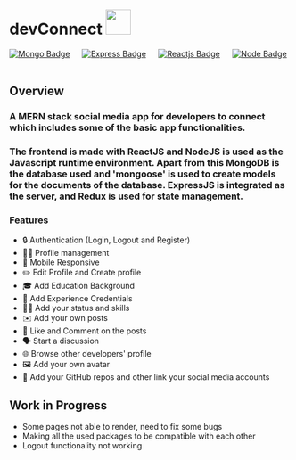 # devConnect <img src="https://cdn-icons-png.flaticon.com/512/4396/4396623.png" height="45px" width = "45px"/>

[![Mongo Badge](http://img.shields.io/badge/Database%20-MongoDB-darkgreen?style=for-the-badge&logo=mongodb)](https://www.mongodb.com/)
&emsp;
[![Express Badge](http://img.shields.io/badge/Server%20-Express-black?style=for-the-badge&logo=express)](https://expressjs.com/)
&emsp;
[![Reactjs Badge](http://img.shields.io/badge/Client%20-React-blue?style=for-the-badge&logo=react)](https://reactjs.org/)
&emsp;
[![Node Badge](http://img.shields.io/badge/Backend%20-Node-green?style=for-the-badge&logo=node.js)](https://nodejs.org/en/)
&emsp;





## Overview
### A MERN stack social media app for developers to connect which includes some of the basic app functionalities. 
### The frontend is made with ReactJS and NodeJS is used as the Javascript runtime environment. Apart from this MongoDB is the database used and 'mongoose' is used to create models for the documents of the database. ExpressJS is integrated as the server, and Redux is used for state management. 





### Features
* 🔒 Authentication (Login, Logout and Register)
* 👨‍💻 Profile management
* 📱 Mobile Responsive
* ✏️ Edit Profile and Create profile
* 🎓 Add Education Background
* 💼 Add Experience Credentials
* 🤹‍♂️ Add your status and skills
* ✉️ Add your own posts
* 💌 Like and Comment on the posts
* 🗣️ Start a discussion
* 🌐 Browse other developers' profile
* 🖼️ Add your own avatar
* 📧 Add your GitHub repos and other link your social media accounts









## Work in Progress
* Some pages not able to render, need to fix some bugs
* Making all the used packages to be compatible with each other
* Logout functionality not working
